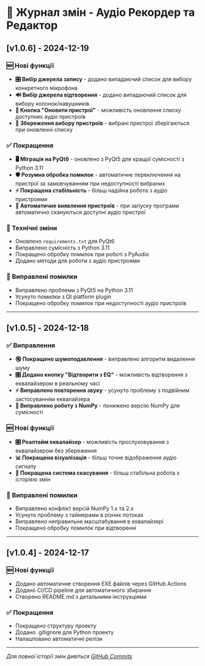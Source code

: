 # 📝 Журнал змін - Аудіо Рекордер та Редактор

## [v1.0.6] - 2024-12-19

### 🆕 Нові функції
- **🎛️ Вибір джерела запису** - додано випадаючий список для вибору конкретного мікрофона
- **🔊 Вибір джерела відтворення** - додано випадаючий список для вибору колонок/навушників
- **🔄 Кнопка "Оновити пристрої"** - можливість оновлення списку доступних аудіо пристроїв
- **💾 Збереження вибору пристроїв** - вибрані пристрої зберігаються при оновленні списку

### ✅ Покращення
- **🖥️ Міграція на PyQt6** - оновлено з PyQt5 для кращої сумісності з Python 3.11
- **🛡️ Розумна обробка помилок** - автоматичне переключення на пристрої за замовчуванням при недоступності вибраних
- **⚡ Покращена стабільність** - більш надійна робота з аудіо пристроями
- **🔧 Автоматичне виявлення пристроїв** - при запуску програми автоматично скануються доступні аудіо пристрої

### 🔧 Технічні зміни
- Оновлено `requirements.txt` для PyQt6
- Виправлено сумісність з Python 3.11
- Покращено обробку помилок при роботі з PyAudio
- Додано методи для роботи з аудіо пристроями

### 🐛 Виправлені помилки
- Виправлено проблеми з PyQt5 на Python 3.11
- Усунуто помилки з Qt platform plugin
- Покращено обробку помилок при недоступності аудіо пристроїв

---

## [v1.0.5] - 2024-12-18

### ✅ Виправлення
- **🔇 Покращено шумоподавлення** - виправлено алгоритм видалення шуму
- **🎛️ Додано кнопку "Відтворити з EQ"** - можливість відтворення з еквалайзером в реальному часі
- **⚡ Виправлено повторення звуку** - усунуто проблему з подвійним застосуванням еквалайзера
- **🔧 Виправлено роботу з NumPy** - понижено версію NumPy для сумісності

### 🆕 Нові функції
- **🎛️ Реалтайм еквалайзер** - можливість прослуховування з еквалайзером без збереження
- **📊 Покращена візуалізація** - більш точне відображення аудіо сигналу
- **🔄 Покращена система скасування** - більш стабільна робота з історією змін

### 🐛 Виправлені помилки
- Виправлено конфлікт версій NumPy 1.x та 2.x
- Усунуто проблему з таймерами в різних потоках
- Виправлено неправильне масштабування в еквалайзері
- Покращено обробку помилок при відтворенні

---

## [v1.0.4] - 2024-12-17

### 🆕 Нові функції
- Додано автоматичне створення EXE файлів через GitHub Actions
- Додано CI/CD pipeline для автоматичного збирання
- Створено README.md з детальними інструкціями

### ✅ Покращення
- Покращено структуру проекту
- Додано .gitignore для Python проекту
- Налаштовано автоматичні релізи

---

*Для повної історії змін дивіться [GitHub Commits](https://github.com/AlenaAtal/audio_recorder_editor/commits/main)*